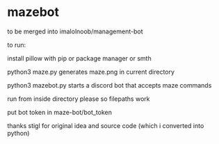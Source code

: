 # mazebot

to be merged into imalolnoob/management-bot

to run:

install pillow with pip or package manager or smth

python3 maze.py generates maze.png in current directory

python3 mazebot.py starts a discord bot that accepts maze commands

run from inside directory please so filepaths work

put bot token in maze-bot/bot_token

thanks stigl for original idea and source code (which i converted into python)
